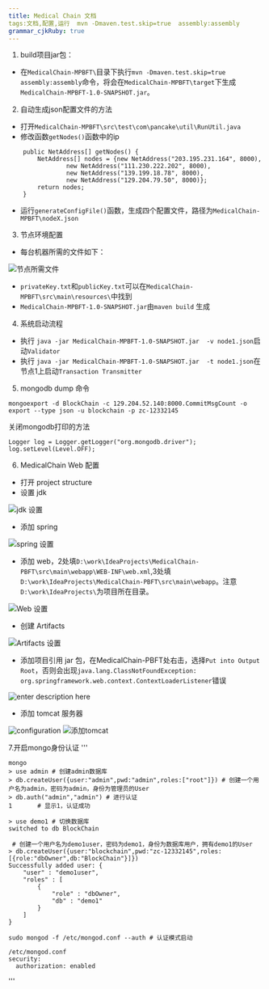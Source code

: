 ```yaml
---
title: Medical Chain 文档 
tags:文档,配置,运行  mvn -Dmaven.test.skip=true  assembly:assembly
grammar_cjkRuby: true
---
```



1. build项目jar包：
* 在`MedicalChain-MPBFT\`目录下执行`mvn -Dmaven.test.skip=true  assembly:assembly`命令，将会在`MedicalChain-MPBFT\target`下生成`MedicalChain-MPBFT-1.0-SNAPSHOT.jar`。
	
2. 自动生成json配置文件的方法
* 打开`MedicalChain-MPBFT\src\test\com\pancake\util\RunUtil.java`
* 修改函数`getNodes()`函数中的ip
```
    public NetAddress[] getNodes() {
        NetAddress[] nodes = {new NetAddress("203.195.231.164", 8000),
                new NetAddress("111.230.222.202", 8000),
                new NetAddress("139.199.18.78", 8000),
                new NetAddress("129.204.79.50", 8000)};
        return nodes;
    }
```
* 运行`generateConfigFile()`函数，生成四个配置文件，路径为`MedicalChain-MPBFT\nodeX.json`

3. 节点环境配置

* 每台机器所需的文件如下：

![节点所需文件](./images/1552459908725.png)

* `privateKey.txt`和`publicKey.txt`可以在`MedicalChain-MPBFT\src\main\resources\`中找到
* `MedicalChain-MPBFT-1.0-SNAPSHOT.jar`由`maven build` 生成

4. 系统启动流程

* 执行 `java -jar MedicalChain-MPBFT-1.0-SNAPSHOT.jar  -v node1.json`启动`Validator`
* 执行 `java -jar MedicalChain-MPBFT-1.0-SNAPSHOT.jar  -t node1.json`在节点1上启动`Transaction Transmitter`

5. mongodb dump 命令

```
mongoexport -d BlockChain -c 129.204.52.140:8000.CommitMsgCount -o export --type json -u blockchain -p zc-12332145

```
关闭mongodb打印的方法
```
Logger log = Logger.getLogger("org.mongodb.driver");   
log.setLevel(Level.OFF);   
```
6. MedicalChain Web 配置
* 打开 project structure
* 设置 jdk

![jdk 设置](./images/1552553574766.png)

*  添加 spring

![spring 设置](./images/1552553642049.png)

*  添加 web，2处填`D:\work\IdeaProjects\MedicalChain-PBFT\src\main\webapp\WEB-INF\web.xml`,3处填`D:\work\IdeaProjects\MedicalChain-PBFT\src\main\webapp`。注意`D:\work\IdeaProjects\`为项目所在目录。

![Web 设置](./images/1552553797869.png)

* 创建 Artifacts

![Artifacts 设置](./images/1552554038643.png)

* 添加项目引用 jar 包，在MedicalChain-PBFT处右击，选择`Put into Output Root`，否则会出现`java.lang.ClassNotFoundException: org.springframework.web.context.ContextLoaderListener`错误

![enter description here](./images/1552554123112.png)

* 添加 tomcat 服务器

![configuration](./images/1552554345868.png)
![添加tomcat](./images/1552554376580.png)

7.开启mongo身份认证
'''

	mongo	
	> use admin	# 创建admin数据库
	> db.createUser({user:"admin",pwd:"admin",roles:["root"]}) # 创建一个用户名为admin，密码为admin，身份为管理员的User
	> db.auth("admin","admin") # 进行认证
	1		# 显示1，认证成功

	> use demo1 # 切换数据库
	switched to db BlockChain

	 # 创建一个用户名为demo1user，密码为demo1，身份为数据库用户，拥有demo1的User
	> db.createUser({user:"blockchain",pwd:"zc-12332145",roles:[{role:"dbOwner",db:"BlockChain"}]})
	Successfully added user: {
		"user" : "demo1user",
		"roles" : [
			{
				"role" : "dbOwner",
				"db" : "demo1"
			}
		]
	}

	sudo mongod -f /etc/mongod.conf --auth # 认证模式启动

	/etc/mongod.conf
	security:
	  authorization: enabled

'''
